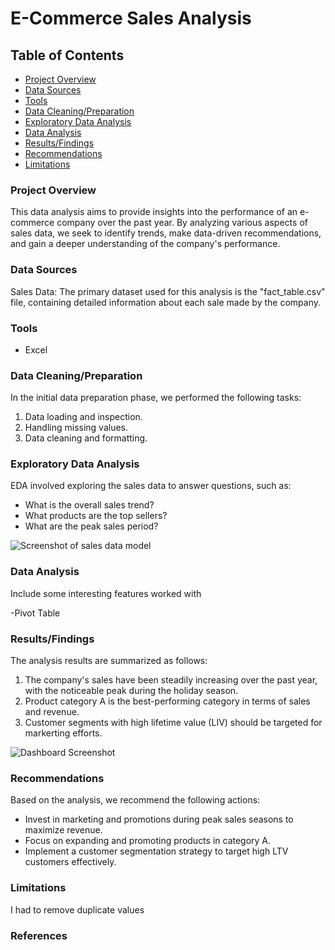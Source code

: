 # E-Commerce Sales Analysis

## Table of Contents

- [Project Overview](#project-overview)
- [Data Sources](#data-sources)
- [Tools](#tools)
- [Data Cleaning/Preparation](#data-cleaning/preparation)
- [Exploratory Data Analysis](#exploratory-data-analysis)
- [Data Analysis](#data-analysis)
- [Results/Findings](#results-findings)
- [Recommendations](#recommendations)
- [Limitations](#limitations)

  
### Project Overview

This data analysis aims to provide insights into the performance of an e-commerce company over the past year. By analyzing various aspects of sales data, we seek to identify trends, make data-driven recommendations, and gain a deeper understanding of the company's performance.


### Data Sources

Sales Data: The primary dataset used for this analysis is the  "fact_table.csv" file, containing detailed information about each sale made by the company.

### Tools 

- Excel

### Data Cleaning/Preparation

  In the initial data preparation phase, we performed the following tasks:
  1. Data loading and inspection.
  2. Handling missing values.
  3. Data cleaning and formatting.

### Exploratory Data Analysis

EDA involved exploring the sales data to answer questions, such as:

- What is the overall sales trend?
- What products are the top sellers?
- What are the peak sales period?

![Screenshot of sales data model](https://github.com/user-attachments/assets/0eda6349-d9a4-4075-b5c4-ac8906d0d745)


### Data Analysis

Include some interesting features worked with

-Pivot Table


### Results/Findings

The analysis results are summarized as follows:
1. The company's sales have been steadily increasing over the past year, with the noticeable peak during the holiday season.
2. Product category A is the best-performing category in terms of sales and revenue.
3. Customer segments with high lifetime value (LIV) should be targeted for markerting efforts.

![Dashboard Screenshot ](https://github.com/user-attachments/assets/3eb5484d-265b-4922-be7a-36198ec58d80)



### Recommendations

Based on the analysis, we recommend the following actions:
- Invest in marketing and promotions during peak sales seasons to maximize revenue.
- Focus on expanding and promoting products in category A.
- Implement a customer segmentation strategy to target high LTV customers effectively.


### Limitations

I had to remove duplicate values 



### References




